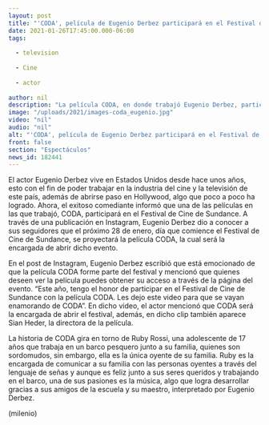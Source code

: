```yaml
---
layout: post
title: "'CODA', película de Eugenio Derbez participará en el Festival de Cine de Sundance"
date: 2021-01-26T17:45:00.000-06:00
tags:
  
  - television
  
  - Cine
  
  - actor
  
author: nil
description: "La película CODA, en donde trabajó Eugenio Derbez, participará en el Festival de Cine de Sundance. "
image: "/uploads/2021/images-coda_eugenio.jpg"
video: "nil"
audio: "nil"
alt: "'CODA', película de Eugenio Derbez participará en el Festival de Cine de Sundance"
front: false
section: "Espectáculos"
news_id: 182441
---
```


El actor Eugenio Derbez vive en Estados Unidos desde hace unos años, esto con el fin de poder trabajar en la industria del cine y la televisión de este país, además de abrirse paso en Hollywood, algo que poco a poco ha logrado. Ahora, el exitoso comediante informó que una de las películas en las que trabajó, CODA, participará en el Festival de Cine de Sundance. A través de una publicación en Instagram, Eugenio Derbez dio a conocer a sus seguidores que el próximo 28 de enero, día que comience el Festival de Cine de Sundance, se proyectará la película CODA, la cual será la encargada de abrir dicho evento. 

En el post de Instagram, Eugenio Derbez escribió que está emocionado de que la película CODA forme parte del festival y mencionó que quienes deseen ver la película puedes obtener su acceso a través de la página del evento. “Este año, tengo el honor de participar en el Festival de Cine de Sundance con la película CODA. Les dejo este video para que se vayan enamorando de CODA”. En dicho video, el actor mencionó que CODA será la encargada de abrir el festival, además, en dicho clip también aparece Sian Heder, la directora de la película. 

La historia de CODA gira en torno de Ruby Rossi, una adolescente de 17 años que trabaja en un barco pesquero junto a su familia, quienes son sordomudos, sin embargo, ella es la única oyente de su familia. Ruby es la encargada de comunicar a su familia con las personas oyentes a través del lenguaje de señas y aunque es feliz junto a sus seres queridos y trabajando en el barco, una de sus pasiones es la música, algo que logra desarrollar gracias a sus amigos de la escuela y su maestro, interpretado por Eugenio Derbez.

(milenio) 

